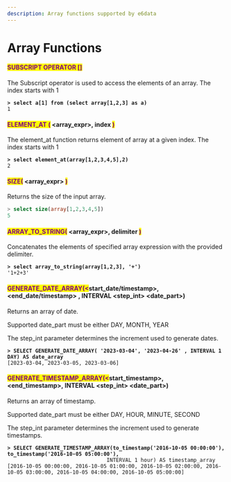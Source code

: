 ```yaml
---
description: Array functions supported by e6data
---
```


# Array Functions

#### <mark style="color:purple;">SUBSCRIPT OPERATOR \[]</mark>

The Subscript operator is used to access the elements of an array. The index starts with 1

<pre class="language-sql"><code class="lang-sql"><strong>> select a[1] from (select array[1,2,3] as a)
</strong>1
</code></pre>

#### <mark style="color:purple;">ELEMENT\_AT (</mark> \<array\_expr>,  index  <mark style="color:purple;">)</mark>

The element\_at function returns element of array at a given index. The index starts with 1

<pre class="language-sql"><code class="lang-sql"><strong>> select element_at(array[1,2,3,4,5],2) 
</strong>2
</code></pre>

#### <mark style="color:purple;">SIZE(</mark> \<array\_expr> <mark style="color:purple;">)</mark>

Returns the size of the input array.

```sql
> select size(array[1,2,3,4,5]) 
5
```

#### <mark style="color:purple;">ARRAY\_TO\_STRING(</mark> \<array\_expr>,  delimiter  <mark style="color:purple;">)</mark>

Concatenates the elements of specified array expression with the provided delimiter.

<pre class="language-sql"><code class="lang-sql"><strong>> select array_to_string(array[1,2,3], '+')
</strong>'1+2+3'
</code></pre>

####

####

#### <mark style="color:purple;">GENERATE\_DATE\_ARRAY(<</mark>start\_date/timestamp>, \<end\_date/timestamp> , INTERVAL \<step\_int> \<date\_part>)

Returns an array of date.&#x20;

Supported date\_part must be either DAY, MONTH, YEAR

The step\_int parameter determines the increment used to generate dates.

<pre class="language-sql"><code class="lang-sql"><strong>> SELECT GENERATE_DATE_ARRAY( '2023-03-04', '2023-04-26' , INTERVAL 1 DAY) AS date_array
</strong>[2023-03-04, 2023-03-05, 2023-03-06]
</code></pre>

#### <mark style="color:purple;">GENERATE\_TIMESTAMP\_ARRAY(<</mark>start\_timestamp>, \<end\_timestamp>, INTERVAL \<step\_int>  \<date\_part>)

Returns an array of timestamp.&#x20;

Supported date\_part must be either DAY, HOUR, MINUTE, SECOND

The step\_int parameter determines the increment used to generate timestamps.

<pre class="language-sql"><code class="lang-sql"><strong>> SELECT GENERATE_TIMESTAMP_ARRAY(to_timestamp('2016-10-05 00:00:00'), to_timestamp('2016-10-05 05:00:00'),
</strong>                                INTERVAL 1 hour) AS timestamp_array
[2016-10-05 00:00:00, 2016-10-05 01:00:00, 2016-10-05 02:00:00, 2016-10-05 03:00:00, 2016-10-05 04:00:00, 2016-10-05 05:00:00]
</code></pre>
